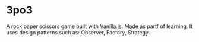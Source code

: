 # 3po3
A rock paper scissors game built with Vanilla.js. Made as partf of learning. It uses design patterns such as: Observer, Factory, Strategy.

